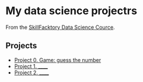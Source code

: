 # My data science projectrs
From the [SkillFacktory Data Science Cource](https://github.com/Tzume/Tzume_DS).

## Projects

* [Project 0. Game: guess the number]()
* [Project 1. ____](___)
* [Project 2. ____](___)

